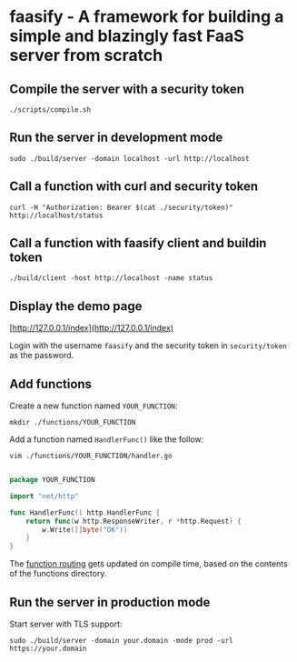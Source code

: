 # faasify - A framework for building a simple and blazingly fast FaaS server from scratch

## Compile the server with a security token

    ./scripts/compile.sh

## Run the server in development mode

    sudo ./build/server -domain localhost -url http://localhost

## Call a function with curl and security token

    curl -H "Authorization: Bearer $(cat ./security/token)" http://localhost/status

## Call a function with faasify client and buildin token

    ./build/client -host http://localhost -name status

## Display the demo page

[http://127.0.0.1/index](http://127.0.0.1/index)

Login with the username <code>faasify</code> and the security token in <code>security/token</code> as the password.

## Add functions

Create a new function named <code>YOUR_FUNCTION</code>:

    mkdir ./functions/YOUR_FUNCTION

Add a function named <code>HandlerFunc()</code> like the follow:
    
    vim ./functions/YOUR_FUNCTION/handler.go

```go

package YOUR_FUNCTION

import "net/http"

func HandlerFunc() http.HandlerFunc {
	return func(w http.ResponseWriter, r *http.Request) {
		w.Write([]byte("OK"))
	}
}
```

The [function routing](/internal/http/server/router.go) gets updated on compile time, based on the contents of the functions directory.

## Run the server in production mode

Start server with TLS support:

	sudo ./build/server -domain your.domain -mode prod -url https://your.domain

